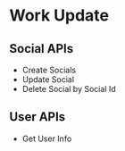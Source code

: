 # Work Update

## Social APIs
- Create Socials
- Update Social
- Delete Social by Social Id

## User APIs
- Get User Info